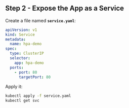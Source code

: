## Step 2 - Expose the App as a Service

Create a file named **`service.yaml`**:

```yaml
apiVersion: v1
kind: Service
metadata:
  name: hpa-demo
spec:
  type: ClusterIP
  selector:
    app: hpa-demo
  ports:
    - port: 80
      targetPort: 80
```

Apply it:
```bash
kubectl apply -f service.yaml
kubectl get svc
```
